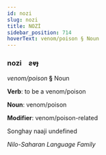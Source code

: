 ```yaml
---
id: nozi
slug: nozi
title: NOZİ
sidebar_position: 714
hoverText: venom/poison § Noun
---
```


### nozi&emsp;<span kind="abugida">ƨⱴɟ</span>

*venom/poison* **§** Noun

**Verb**: to be a venom/poison

**Noun**: venom/poison

**Modifier**: venom/poison-related

Songhay naaji undefined

*Nilo-Saharan Language Family*